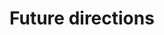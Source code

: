 <!-- start of the appendix -->
<!-- <span class="latex">\appendix</span> -->

# Future directions

<!-- &nbsp;&nbsp;&nbsp;&nbsp;&nbsp;&nbsp;&nbsp;&nbsp;&nbsp;&nbsp;&nbsp;&nbsp;&nbsp;![](./figs_04/appendix.svg) -->



